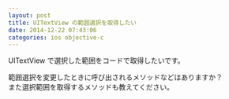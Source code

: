 ```yaml
---
layout: post
title: UITextView の範囲選択を取得したい
date: 2014-12-22 07:43:06
categories: ios objective-c
---
```

<!-- {% raw %} -->
<p>UITextView で選択した範囲をコードで取得したいです。</p>

<p>範囲選択を変更したときに呼び出されるメソッドなどはありますか？<br>
また選択範囲を取得するメソッドも教えてください。</p>
<!-- {% endraw %} -->
